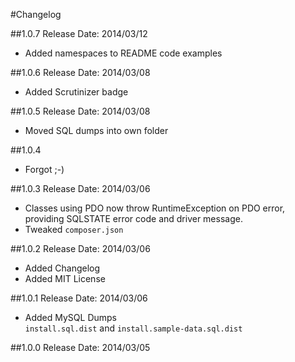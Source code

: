#Changelog

##1.0.7
Release Date: 2014/03/12

- Added namespaces to README code examples

##1.0.6
Release Date: 2014/03/08

- Added Scrutinizer badge


##1.0.5
Release Date: 2014/03/08

- Moved SQL dumps into own folder

##1.0.4
- Forgot ;-)

##1.0.3
Release Date: 2014/03/06

- Classes using PDO now throw RuntimeException on PDO error, providing SQLSTATE error code and driver message.
- Tweaked `composer.json`

##1.0.2
Release Date: 2014/03/06

- Added Changelog
- Added MIT License

##1.0.1
Release Date: 2014/03/06

- Added MySQL Dumps   
 `install.sql.dist` and `install.sample-data.sql.dist`

##1.0.0
Release Date: 2014/03/05
